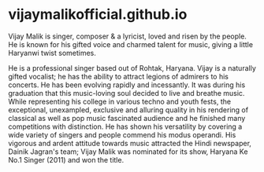 # vijaymalikofficial.github.io
Vijay Malik is singer, composer &amp; a lyricist, loved and risen by the people. He is known for his gifted voice and charmed talent for music, giving a little Haryanwi twist sometimes. 


He is a professional singer based out of Rohtak, Haryana. Vijay is a naturally gifted vocalist; he has the ability to attract legions of admirers to his concerts. He has been evolving rapidly and incessantly. It was during his graduation that this music-loving soul decided to live and breathe music. While representing his college in various techno and youth fests, the exceptional, unexampled, exclusive and alluring quality in his rendering of classical as well as pop music fascinated audience and he finished many competitions with distinction. He has shown his versatility by covering a wide variety of singers and people commend his modus operandi. His vigorous and ardent attitude towards music attracted the Hindi newspaper, Dainik Jagran's team; Vijay Malik was nominated for its show, Haryana Ke No.1 Singer (2011) and won the title. 
